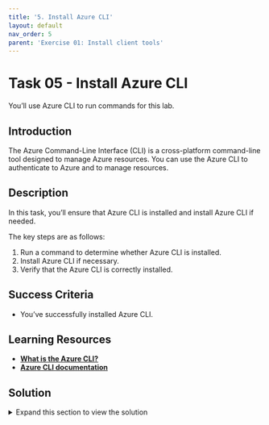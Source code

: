```yaml
---
title: '5. Install Azure CLI'
layout: default
nav_order: 5
parent: 'Exercise 01: Install client tools'
---
```


# Task 05 - Install Azure CLI 

You’ll use Azure CLI to run commands for this lab.

<!--- Estimated time: 5 minutes---> 

## Introduction

The Azure Command-Line Interface (CLI) is a cross-platform command-line tool designed to manage Azure resources. You can use the Azure CLI to authenticate to Azure and to manage resources. 

## Description

In this task, you’ll ensure that Azure CLI is installed and install Azure CLI if needed.

The key steps are as follows:

1. Run a command to determine whether Azure CLI is installed.
1. Install Azure CLI if necessary.
1. Verify that the Azure CLI is correctly installed.

## Success Criteria

- You’ve successfully installed Azure CLI.

## Learning Resources

- [**What is the Azure CLI?**](https://learn.microsoft.com/en-us/cli/azure/what-is-azure-cli)
- [**Azure CLI documentation**](https://learn.microsoft.com/en-us/cli/azure/)

## Solution

<details markdown="block">
<summary>Expand this section to view the solution</summary>

1. Enter the following command at the Visual Studio Code Terminal window prompt and then select **Enter**. This command returns the Azure CLI version if Azure CLI is installed. 

    ```
    az --version
    ```

    ![4zap57az.png](../../media/4zap57az.png)

   {: .warning }
   > If Azure CLI 2.53.1 or above is installed, skip the remaining steps in this task and move to the next task. Otherwise, complete the following steps to install Git.

1. Open a web browser and go to [**Install Azure CLI on Windows**](https://learn.microsoft.com/en-us/cli/azure/install-azure-cli-windows?tabs=azure-cli).

1. In the **Latest version** section of the page, select **Latest MSI of the Azure CLI (64-bit)**. Wait while the MSI package downloads.

    ![owm7761z.png](../../media/owm7761z.png)

1. When the download completes, select **Open file**.

    ![uvhtdr8i.jpg](../../media/uvhtdr8i.jpg)

1. In the **Setup** dialog that displays, accept the license agreement and then select **Install**.

1. On the **User Account Control** page, select **Yes**. Wait while Azure CLI installs.

1. In the **Setup** dialog, select **Finish**.

1. Return to Visual Studio Code. Enter the following command at the Terminal window prompt and then select **Enter**. Verify that the command returns the Git version. 

    ```
    az --version
    ```

1. Leave Visual Studio Code open. You’ll use the tool again in the next task.

</details>

